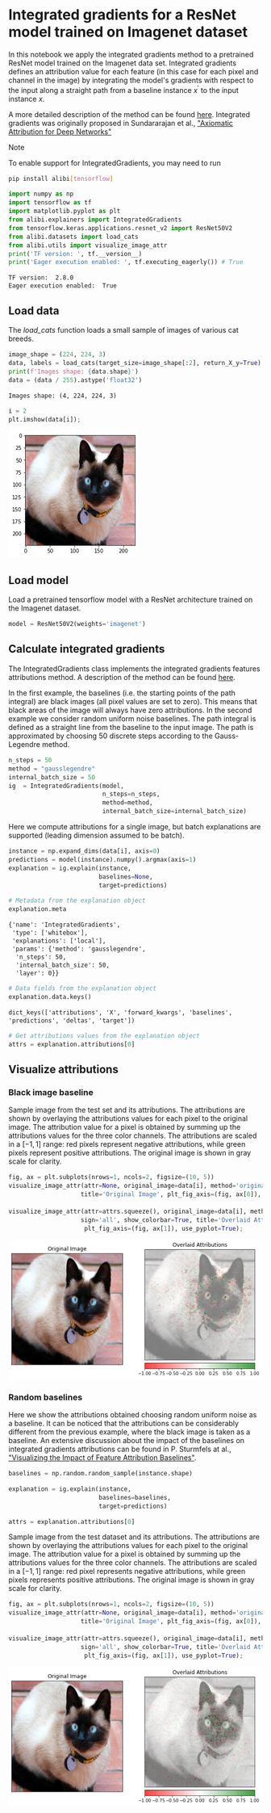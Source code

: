 # Integrated gradients for a ResNet model trained on Imagenet dataset

In this notebook we apply the integrated gradients method to a pretrained ResNet model trained on the Imagenet data set. Integrated gradients defines an attribution value for each feature (in this case for each pixel and channel in the image) by integrating the model's gradients with respect to the input along a straight path from a baseline instance $x^\prime$ to the input instance $x.$

A more detailed description of the method can be found [here](https://docs.seldon.io/projects/alibi/en/stable/methods/IntegratedGradients.html). Integrated gradients was originally proposed in Sundararajan et al., ["Axiomatic Attribution for Deep Networks"](https://arxiv.org/abs/1703.01365)

<div class="alert alert-info">
Note
    
To enable support for IntegratedGradients, you may need to run
    
```bash
pip install alibi[tensorflow]
```

</div>


```python
import numpy as np
import tensorflow as tf
import matplotlib.pyplot as plt
from alibi.explainers import IntegratedGradients
from tensorflow.keras.applications.resnet_v2 import ResNet50V2
from alibi.datasets import load_cats
from alibi.utils import visualize_image_attr
print('TF version: ', tf.__version__)
print('Eager execution enabled: ', tf.executing_eagerly()) # True
```

    TF version:  2.8.0
    Eager execution enabled:  True


## Load data

The *load_cats* function loads a small sample of images of various cat breeds.


```python
image_shape = (224, 224, 3)
data, labels = load_cats(target_size=image_shape[:2], return_X_y=True)
print(f'Images shape: {data.shape}')
data = (data / 255).astype('float32')
```

    Images shape: (4, 224, 224, 3)



```python
i = 2
plt.imshow(data[i]);
```


    
![png](integrated_gradients_imagenet_files/integrated_gradients_imagenet_7_0.png)
    


## Load model

Load a pretrained tensorflow model with a ResNet architecture trained on the Imagenet dataset.


```python
model = ResNet50V2(weights='imagenet')
```

## Calculate integrated gradients

The IntegratedGradients class implements the integrated gradients features attributions method. A description of the method can be found [here](https://docs.seldon.io/projects/alibi/en/stable/methods/IntegratedGradients.html).

In the first example, the baselines (i.e. the starting points of the path integral) are black images (all pixel values are set to zero). This means that black areas of the image will always have zero attributions. In the second example we consider random uniform noise baselines. 
The path integral is defined as a straight line from the baseline to the input image. The path is approximated by choosing 50 discrete steps according to the Gauss-Legendre method.


```python
n_steps = 50
method = "gausslegendre"
internal_batch_size = 50
ig  = IntegratedGradients(model,
                          n_steps=n_steps, 
                          method=method,
                          internal_batch_size=internal_batch_size)
```

Here we compute attributions for a single image, but batch explanations are supported (leading dimension assumed to be batch).


```python
instance = np.expand_dims(data[i], axis=0)
predictions = model(instance).numpy().argmax(axis=1)
explanation = ig.explain(instance, 
                         baselines=None, 
                         target=predictions)
```


```python
# Metadata from the explanation object
explanation.meta
```




    {'name': 'IntegratedGradients',
     'type': ['whitebox'],
     'explanations': ['local'],
     'params': {'method': 'gausslegendre',
      'n_steps': 50,
      'internal_batch_size': 50,
      'layer': 0}}




```python
# Data fields from the explanation object
explanation.data.keys()
```




    dict_keys(['attributions', 'X', 'forward_kwargs', 'baselines', 'predictions', 'deltas', 'target'])




```python
# Get attributions values from the explanation object
attrs = explanation.attributions[0]
```

## Visualize attributions

### Black image baseline

Sample image from the test set and its attributions. The attributions are shown by overlaying the attributions values for each pixel to the original image. The attribution value for a pixel is obtained by summing up the attributions values for the three color channels. The attributions are scaled in a $[-1, 1]$ range: red pixels represent negative attributions, while green pixels represent
positive attributions. The original image is shown in gray scale for clarity. 


```python
fig, ax = plt.subplots(nrows=1, ncols=2, figsize=(10, 5))
visualize_image_attr(attr=None, original_image=data[i], method='original_image',
                    title='Original Image', plt_fig_axis=(fig, ax[0]), use_pyplot=False);

visualize_image_attr(attr=attrs.squeeze(), original_image=data[i], method='blended_heat_map',
                    sign='all', show_colorbar=True, title='Overlaid Attributions',
                     plt_fig_axis=(fig, ax[1]), use_pyplot=True);
```


    
![png](integrated_gradients_imagenet_files/integrated_gradients_imagenet_22_0.png)
    


### Random baselines

Here we show the attributions obtained choosing random uniform noise as a baseline. It can be noticed that the attributions can be considerably different from the previous example, where the black image is taken as a baseline. An extensive discussion about the impact of the baselines on integrated gradients attributions can be found  in P. Sturmfels at al., ["Visualizing the Impact of Feature Attribution Baselines"](https://distill.pub/2020/attribution-baselines/).


```python
baselines = np.random.random_sample(instance.shape)
```


```python
explanation = ig.explain(instance, 
                         baselines=baselines, 
                         target=predictions)
```


```python
attrs = explanation.attributions[0]
```

Sample image from the test dataset and its attributions. The attributions are shown by overlaying the attributions values for each pixel to the original image. The attribution value for a pixel is obtained by summing up the attributions values for the three color channels. The attributions are scaled in a $[-1, 1]$ range: red pixel represents negative attributions, while green pixels represents positive attributions. The original image is shown in gray scale for clarity. 


```python
fig, ax = plt.subplots(nrows=1, ncols=2, figsize=(10, 5))
visualize_image_attr(attr=None, original_image=data[i], method='original_image',
                    title='Original Image', plt_fig_axis=(fig, ax[0]), use_pyplot=False);

visualize_image_attr(attr=attrs.squeeze(), original_image=data[i], method='blended_heat_map',
                    sign='all', show_colorbar=True, title='Overlaid Attributions',
                     plt_fig_axis=(fig, ax[1]), use_pyplot=True);
```


    
![png](integrated_gradients_imagenet_files/integrated_gradients_imagenet_29_0.png)
    

